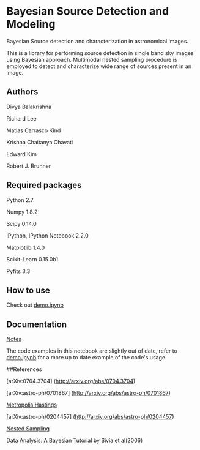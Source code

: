 # Bayesian Source Detection and Modeling

Bayesian Source detection and characterization in astronomical images.

This is a library for performing source detection in single band sky images using Bayesian approach. Multimodal nested sampling procedure is employed to detect and characterize wide range of sources present in an image.


## Authors
Divya Balakrishna

Richard Lee

Matias Carrasco Kind

Krishna Chaitanya Chavati  

Edward Kim

Robert J. Brunner

## Required packages
Python 2.7 

Numpy 1.8.2

Scipy 0.14.0

IPython, IPython Notebook 2.2.0

Matplotlib 1.4.0

Scikit-Learn 0.15.0b1

Pyfits 3.3

## How to use
Check out [demo.ipynb](http://nbviewer.ipython.org/github/ProfessorBrunner/bayes-detect/blob/master/demo.ipynb)


## Documentation

[Notes](http://nbviewer.ipython.org/github/ProfessorBrunner/bayes-detect/blob/master/Bayesian_Source_Detection.ipynb) 

The code examples in this notebook are slightly out of date,
refer to [demo.ipynb](http://nbviewer.ipython.org/github/ProfessorBrunner/bayes-detect/blob/master/demo.ipynb)
for a more up to date example of the code's usage.


##References

[arXiv:0704.3704] (http://arxiv.org/abs/0704.3704) 

[arXiv:astro-ph/0701867] (http://arxiv.org/abs/astro-ph/0701867) 

[Metropolis Hastings](http://en.wikipedia.org/wiki/Metropolis-Hastings_algorithm) 

[arXiv:astro-ph/0204457] (http://arxiv.org/abs/astro-ph/0204457) 

[Nested Sampling](http://www.inference.phy.cam.ac.uk/bayesys/Valencia.pdf) 

Data Analysis: A Bayesian Tutorial by Sivia et al(2006) 
